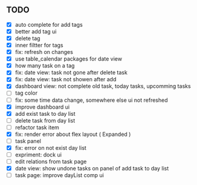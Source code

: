 


## TODO
- [x] auto complete for add tags
- [x] better add tag ui
- [x] delete tag
- [x] inner filtter for tags
- [x] fix: refresh on changes
- [x] use table_calendar packages for date view
- [x] how many task on a tag
- [x] fix: date view: task not gone after delete task
- [x] fix: date view: task not showen after add
- [x] dashboard view: not complete old task, today tasks, upcomming tasks
- [ ] tag color
- [ ] fix: some time data change, somewhere else ui not refreshed
- [x] improve dashboard ui
- [x] add exist task to day list
- [ ] delete task from day list
- [ ] refactor task item
- [x] fix: render error about flex layout ( Expanded )
- [ ] task panel
- [x] fix: error on not exist day list
- [ ] expriment: dock ui
- [ ] edit relations from task page
- [x] date view: show undone tasks on panel of add task to day list
- [ ] task page: improve dayList comp ui